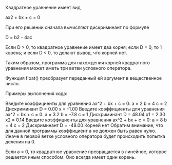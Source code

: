 Квадратное уравнение имеет вид

ax2 + bx + c = 0

При его решении сначала вычисляют дискриминант по формуле

D = b2 - 4ac

Если D > 0, то квадратное уравнение имеет два корня; если D = 0, то 1 корень; и если D < 0, то делают вывод, что корней нет.

Таким образом, программа для нахождения корней квадратного уравнения может иметь три ветви условного оператора.

Функция float() преобразует переданный ей аргумент в вещественное число.

Примеры выполнения кода:

Введите коэффициенты для уравнения
ax^2 + bx + c = 0:
a = 2
b = 4
c = 2
Дискриминант D = 0.00
x = -1.00
Введите коэффициенты для уравнения
ax^2 + bx + c = 0:
a = 3.2
b = -7.8
c = 1
Дискриминант D = 48.04
x1 = 2.30 
x2 = 0.14
Введите коэффициенты для уравнения
ax^2 + bx + c = 0:
a = 8
b = 4
c = 2
Дискриминант D = -48.00
Корней нет
Обратим внимание, что для данной программы коэффициент a не должен быть равен нулю. Иначе в первой ветке условного оператора будет происходить попытка деления на 0.

Если a = 0, то квадратное уравнение превращается в линейное, которое решается иным способом. Оно всегда имеет один корень.
